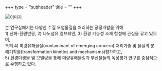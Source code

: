 +++
type = "subheader"
title = ""
+++

![이미지](https://ec.europa.eu/jrc/sites/jrcsh/files/styles/normal-responsive/public/environmental-protection-683437_1280_pixabay_free_non-commercial.jpg?itok=4R4SASf7)

본 연구실에서는 다양한 수질 오염물질을 처리하는 공정개발을 위해  
&#8291;1) 산화-환원반응, 2) 나노섬유 멤브레인, 3) 환경 기능성 소재 합성에 관심을 갖고 있으며,  
특히 4) 미량유해물질(contaminant of emerging concern) 처리기술 및 물질의 분해기작을(transformation kinetics and mechanisms)평가하고,  
&#8291;5) 환경미생물 및 모델링을 통해 미량유해물질과 부산물들의 독성평가 연구를 중점적으로 수행하고 있다.